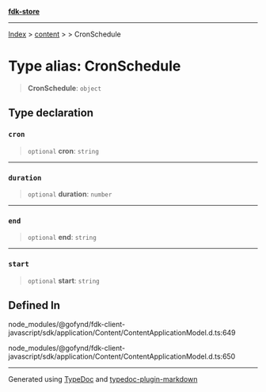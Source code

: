 [**fdk-store**](../../../README.md)
***

[Index](../../../API.md) > [content](../../README.md) > [<internal>](../README.md) > CronSchedule

# Type alias: CronSchedule

> **CronSchedule**: `object`

## Type declaration

### `cron`

> `optional` **cron**: `string`

***

### `duration`

> `optional` **duration**: `number`

***

### `end`

> `optional` **end**: `string`

***

### `start`

> `optional` **start**: `string`

## Defined In

node\_modules/@gofynd/fdk-client-javascript/sdk/application/Content/ContentApplicationModel.d.ts:649

node\_modules/@gofynd/fdk-client-javascript/sdk/application/Content/ContentApplicationModel.d.ts:650

***
Generated using [TypeDoc](https://typedoc.org/) and [typedoc-plugin-markdown](https://www.npmjs.com/package/typedoc-plugin-markdown)
